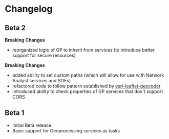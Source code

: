 # Changelog

## Beta 2

**Breaking Changes**
* reorganized logic of GP to inherit from services (to introduce better support for secure resources)

**Breaking Changes**
* added ability to set custom paths (which will allow for use with Network Analyst services and SOEs)
* refactored code to follow pattern established by [esri-leaflet-geocoder](https://github.com/Esri/esri-leaflet-geocoder)
* introduced ability to check properties of GP services that don't support CORS

## Beta 1

* Initial Beta release
* Basic support for Geoprocessing services as tasks
